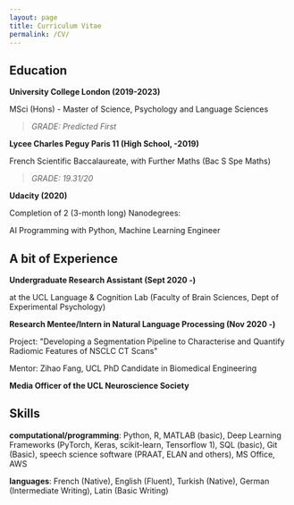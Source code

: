 ```yaml
---
layout: page
title: Curriculum Vitae
permalink: /CV/
---
```




## Education

**University College London (2019-2023)**

MSci (Hons) - Master of Science, Psychology and Language Sciences

> *GRADE: Predicted First*

**Lycee Charles Peguy Paris 11 (High School, -2019)**

French Scientific Baccalaureate, with Further Maths (Bac S Spe Maths)

> *GRADE: 19.31/20*

**Udacity (2020)**

Completion of 2 (3-month long) Nanodegrees:

AI Programming with Python, Machine Learning Engineer



## A bit of Experience

**Undergraduate Research Assistant (Sept 2020 -)**

at the UCL Language & Cognition Lab (Faculty of Brain Sciences, Dept of Experimental Psychology)


**Research Mentee/Intern in Natural Language Processing (Nov 2020 -)**

Project: "Developing a Segmentation Pipeline to Characterise and Quantify Radiomic Features of NSCLC CT Scans"

Mentor: Zihao Fang, UCL PhD Candidate in Biomedical Engineering


**Media Officer of the UCL Neuroscience Society**




## Skills
**computational/programming**: Python, R, MATLAB (basic), Deep Learning Frameworks (PyTorch, Keras, scikit-learn, Tensorflow 1), SQL (basic), Git (Basic), speech science software (PRAAT, ELAN and others), MS Office, AWS

**languages**: French (Native), English (Fluent), Turkish (Native), German (Intermediate Writing), Latin (Basic Writing)


